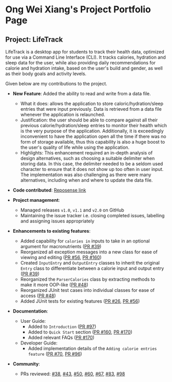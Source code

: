 # Ong Wei Xiang's Project Portfolio Page

## Project: LifeTrack

LifeTrack is a desktop app for students to track their health data, 
optimized for use via a Command Line Interface (CLI). 
It tracks calories, hydration and sleep data for the user, 
while also providing daily recommendations for calorie and hydration intake, 
based on the user's build and gender, as well as their body goals and activity levels.

Given below are my contributions to the project.

- **New Feature**: Added the ability to read and write from a data file.
  - What it does: allows the application to store caloric/hydration/sleep entries that were input previously. Data is retrieved from a data file whenever the application is relaunched.
  - Justification: the user should be able to compare against all their previous calorie/hydration/sleep entries to monitor their health which is the very purpose of the application. Additionally, it is exceedingly inconvenient to have the application open all the time if there was no form of storage available, thus this capability is also a huge boost to the user's quality of life while using the application.
  - Highlights: This enhancement required an in-depth analysis of design alternatives, such as choosing a suitable delimiter when storing data. In this case, the delimiter needed to be a seldom used character to ensure that it does not show up too often in user input. The implementation was also challenging as there were many alternatives, including when and where to update the data file.

- **Code contributed**: [Reposense link](https://nus-cs2113-ay2324s2.github.io/tp-dashboard/?search=owx0130&breakdown=true&sort=groupTitle%20dsc&sortWithin=title&since=2024-02-23&timeframe=commit&mergegroup=&groupSelect=groupByRepos&checkedFileTypes=docs~functional-code~test-code~other)

- **Project management**:
  - Managed releases `v1.0`, `v1.1` and `v2.0` on GitHub
  - Maintaining the issue tracker i.e. closing completed issues, labelling and assigning issues appropriately

- **Enhancements to existing features**:
  - Added capability for `calories in` inputs to take in an optional argument for macronutrients ([PR #39](https://github.com/AY2324S2-CS2113-F15-2/tp/pull/39))
  - Reorganized all exception messages into a new class for ease of viewing and editing ([PR #56](https://github.com/AY2324S2-CS2113-F15-2/tp/pull/56), [PR #160](https://github.com/AY2324S2-CS2113-F15-2/tp/pull/160))
  - Created `InputEntry` and `OutputEntry` classes to inherit the original `Entry` class to differentiate between a calorie input and output entry ([PR #39](https://github.com/AY2324S2-CS2113-F15-2/tp/pull/39))
  - Reorganized the `ParserCalories` class by extracting methods to make it more OOP-like ([PR #48](https://github.com/AY2324S2-CS2113-F15-2/tp/pull/48))
  - Reorganized JUnit test cases into individual classes for ease of access ([PR #48](https://github.com/AY2324S2-CS2113-F15-2/tp/pull/48))
  - Added JUnit tests for existing features ([PR #26](https://github.com/AY2324S2-CS2113-F15-2/tp/pull/26), [PR #56](https://github.com/AY2324S2-CS2113-F15-2/tp/pull/56))

- **Documentation**:
  - User Guide:
    - Added to `Introduction` ([PR #97](https://github.com/AY2324S2-CS2113-F15-2/tp/pull/97))
    - Added to `Quick Start` section ([PR #160](https://github.com/AY2324S2-CS2113-F15-2/tp/pull/160), [PR #170](https://github.com/AY2324S2-CS2113-F15-2/tp/pull/170))
    - Added relevant FAQs ([PR #170](https://github.com/AY2324S2-CS2113-F15-2/tp/pull/170))
  - Developer Guide:
    - Added implementation details of the `Adding calorie entries feature` ([PR #70](https://github.com/AY2324S2-CS2113-F15-2/tp/pull/70), [PR #96](https://github.com/AY2324S2-CS2113-F15-2/tp/pull/96))

- **Community**:
  - PRs reviewed: [#38](https://github.com/AY2324S2-CS2113-F15-2/tp/pull/38), [#43](https://github.com/AY2324S2-CS2113-F15-2/tp/pull/43), [#50](https://github.com/AY2324S2-CS2113-F15-2/tp/pull/50), [#60](https://github.com/AY2324S2-CS2113-F15-2/tp/pull/60), [#67](https://github.com/AY2324S2-CS2113-F15-2/tp/pull/67), [#83](https://github.com/AY2324S2-CS2113-F15-2/tp/pull/83), [#98](https://github.com/AY2324S2-CS2113-F15-2/tp/pull/98)